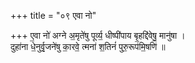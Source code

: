 +++
title = "०९ एवा नो"

+++
ए॒वा नो॑ अग्ने अ॒मृते॑षु पूर्व्य॒ धीष्पी॑पाय बृ॒हद्दि॑वेषु॒ मानु॑षा ।  
दुहा॑ना धे॒नुर्वृ॒जने॑षु का॒रवे॒ त्मना॑ श॒तिनं॑ पुरु॒रूप॑मि॒षणि॑ ॥